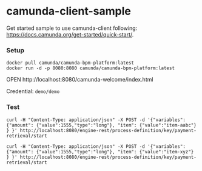 # camunda-client-sample

Get started sample to use camunda-client following: https://docs.camunda.org/get-started/quick-start/.

### Setup

```
docker pull camunda/camunda-bpm-platform:latest
docker run -d -p 8080:8080 camunda/camunda-bpm-platform:latest

```

OPEN http://localhost:8080/camunda-welcome/index.html

Credential: `demo/demo`

### Test

```curl
curl -H "Content-Type: application/json" -X POST -d '{"variables": {"amount": {"value":1555,"type":"long"}, "item": {"value":"item-aabc"} } }' http://localhost:8080/engine-rest/process-definition/key/payment-retrieval/start

curl -H "Content-Type: application/json" -X POST -d '{"variables": {"amount": {"value":1555,"type":"long"}, "item": {"value":"item-xyz"} } }' http://localhost:8080/engine-rest/process-definition/key/payment-retrieval/start
```
